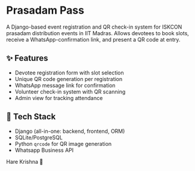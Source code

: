 # Prasadam Pass

A Django-based event registration and QR check-in system for ISKCON prasadam distribution events in IIT Madras. Allows devotees to book slots, receive a WhatsApp-confirmation link, and present a QR code at entry.

## ✨ Features

- Devotee registration form with slot selection
- Unique QR code generation per registration
- WhatsApp message link for confirmation
- Volunteer check-in system with QR scanning
- Admin view for tracking attendance

## 🚀 Tech Stack

- Django (all-in-one: backend, frontend, ORM)
- SQLite/PostgreSQL
- Python `qrcode` for QR image generation
- Whatsapp Business API

Hare Krishna 🙏
